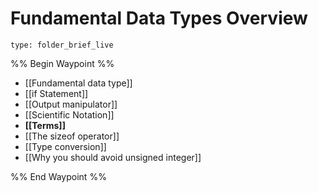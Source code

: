 # Fundamental Data Types Overview
 
```ccard
type: folder_brief_live
```
 
%% Begin Waypoint %%
- [[Fundamental data type]]
- [[if Statement]]
- [[Output manipulator]]
- [[Scientific Notation]]
- **[[Terms]]**
- [[The sizeof operator]]
- [[Type conversion]]
- [[Why you should avoid unsigned integer]]

%% End Waypoint %%